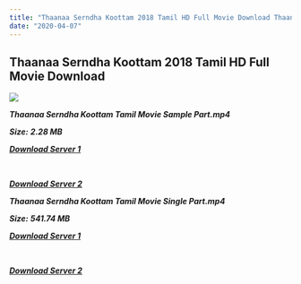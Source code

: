 ```yaml
---
title: "Thaanaa Serndha Koottam 2018 Tamil HD Full Movie Download Thaanaa Serndha Koottam Tamil HD Movie Download"
date: "2020-04-07"
---
```


## Thaanaa Serndha Koottam 2018 Tamil HD Full Movie Download 

![](https://images.moviebuff.com/5011823f-3b8f-4b85-87c1-7b6e51c9629c?w=1000)

**_Thaanaa Serndha Koottam Tamil Movie Sample Part.mp4_**

**_Size:_** **_2.28 MB_**

**_[Download Server 1](http://n.wetransfer.vip/files/Tamil{dd491190c7c44e72d5bc6265d8d28d52dc406d5dbea1734fee0f652b09d71bf7}20Movies/Tamil{dd491190c7c44e72d5bc6265d8d28d52dc406d5dbea1734fee0f652b09d71bf7}202018{dd491190c7c44e72d5bc6265d8d28d52dc406d5dbea1734fee0f652b09d71bf7}20Movies/Thaanaa{dd491190c7c44e72d5bc6265d8d28d52dc406d5dbea1734fee0f652b09d71bf7}20Serndha{dd491190c7c44e72d5bc6265d8d28d52dc406d5dbea1734fee0f652b09d71bf7}20Koottam{dd491190c7c44e72d5bc6265d8d28d52dc406d5dbea1734fee0f652b09d71bf7}20(2018)/Thaanaa{dd491190c7c44e72d5bc6265d8d28d52dc406d5dbea1734fee0f652b09d71bf7}20Serndha{dd491190c7c44e72d5bc6265d8d28d52dc406d5dbea1734fee0f652b09d71bf7}20Koottam{dd491190c7c44e72d5bc6265d8d28d52dc406d5dbea1734fee0f652b09d71bf7}20(2018){dd491190c7c44e72d5bc6265d8d28d52dc406d5dbea1734fee0f652b09d71bf7}20HDRip/Thaanaa{dd491190c7c44e72d5bc6265d8d28d52dc406d5dbea1734fee0f652b09d71bf7}20Serndha{dd491190c7c44e72d5bc6265d8d28d52dc406d5dbea1734fee0f652b09d71bf7}20Koottam{dd491190c7c44e72d5bc6265d8d28d52dc406d5dbea1734fee0f652b09d71bf7}20(2018){dd491190c7c44e72d5bc6265d8d28d52dc406d5dbea1734fee0f652b09d71bf7}20Sample{dd491190c7c44e72d5bc6265d8d28d52dc406d5dbea1734fee0f652b09d71bf7}20(640x360).mp4)_**

**_[  
](http://n.wetransfer.vip/files/Tamil{dd491190c7c44e72d5bc6265d8d28d52dc406d5dbea1734fee0f652b09d71bf7}20Movies/Tamil{dd491190c7c44e72d5bc6265d8d28d52dc406d5dbea1734fee0f652b09d71bf7}202018{dd491190c7c44e72d5bc6265d8d28d52dc406d5dbea1734fee0f652b09d71bf7}20Movies/Thaanaa{dd491190c7c44e72d5bc6265d8d28d52dc406d5dbea1734fee0f652b09d71bf7}20Serndha{dd491190c7c44e72d5bc6265d8d28d52dc406d5dbea1734fee0f652b09d71bf7}20Koottam{dd491190c7c44e72d5bc6265d8d28d52dc406d5dbea1734fee0f652b09d71bf7}20(2018)/Thaanaa{dd491190c7c44e72d5bc6265d8d28d52dc406d5dbea1734fee0f652b09d71bf7}20Serndha{dd491190c7c44e72d5bc6265d8d28d52dc406d5dbea1734fee0f652b09d71bf7}20Koottam{dd491190c7c44e72d5bc6265d8d28d52dc406d5dbea1734fee0f652b09d71bf7}20(2018){dd491190c7c44e72d5bc6265d8d28d52dc406d5dbea1734fee0f652b09d71bf7}20HDRip/Thaanaa{dd491190c7c44e72d5bc6265d8d28d52dc406d5dbea1734fee0f652b09d71bf7}20Serndha{dd491190c7c44e72d5bc6265d8d28d52dc406d5dbea1734fee0f652b09d71bf7}20Koottam{dd491190c7c44e72d5bc6265d8d28d52dc406d5dbea1734fee0f652b09d71bf7}20(2018){dd491190c7c44e72d5bc6265d8d28d52dc406d5dbea1734fee0f652b09d71bf7}20Sample{dd491190c7c44e72d5bc6265d8d28d52dc406d5dbea1734fee0f652b09d71bf7}20(640x360).mp4)_**

**_[Download Server 2](http://n.wetransfer.vip/files/Tamil{dd491190c7c44e72d5bc6265d8d28d52dc406d5dbea1734fee0f652b09d71bf7}20Movies/Tamil{dd491190c7c44e72d5bc6265d8d28d52dc406d5dbea1734fee0f652b09d71bf7}202018{dd491190c7c44e72d5bc6265d8d28d52dc406d5dbea1734fee0f652b09d71bf7}20Movies/Thaanaa{dd491190c7c44e72d5bc6265d8d28d52dc406d5dbea1734fee0f652b09d71bf7}20Serndha{dd491190c7c44e72d5bc6265d8d28d52dc406d5dbea1734fee0f652b09d71bf7}20Koottam{dd491190c7c44e72d5bc6265d8d28d52dc406d5dbea1734fee0f652b09d71bf7}20(2018)/Thaanaa{dd491190c7c44e72d5bc6265d8d28d52dc406d5dbea1734fee0f652b09d71bf7}20Serndha{dd491190c7c44e72d5bc6265d8d28d52dc406d5dbea1734fee0f652b09d71bf7}20Koottam{dd491190c7c44e72d5bc6265d8d28d52dc406d5dbea1734fee0f652b09d71bf7}20(2018){dd491190c7c44e72d5bc6265d8d28d52dc406d5dbea1734fee0f652b09d71bf7}20HDRip/Thaanaa{dd491190c7c44e72d5bc6265d8d28d52dc406d5dbea1734fee0f652b09d71bf7}20Serndha{dd491190c7c44e72d5bc6265d8d28d52dc406d5dbea1734fee0f652b09d71bf7}20Koottam{dd491190c7c44e72d5bc6265d8d28d52dc406d5dbea1734fee0f652b09d71bf7}20(2018){dd491190c7c44e72d5bc6265d8d28d52dc406d5dbea1734fee0f652b09d71bf7}20Sample{dd491190c7c44e72d5bc6265d8d28d52dc406d5dbea1734fee0f652b09d71bf7}20(640x360).mp4)_**

**_Thaanaa Serndha Koottam Tamil Movie Single Part.mp4_**

**_Size:_** **_541.74 MB_**

**_[Download Server 1](http://n.wetransfer.vip/files/Tamil{dd491190c7c44e72d5bc6265d8d28d52dc406d5dbea1734fee0f652b09d71bf7}20Movies/Tamil{dd491190c7c44e72d5bc6265d8d28d52dc406d5dbea1734fee0f652b09d71bf7}202018{dd491190c7c44e72d5bc6265d8d28d52dc406d5dbea1734fee0f652b09d71bf7}20Movies/Thaanaa{dd491190c7c44e72d5bc6265d8d28d52dc406d5dbea1734fee0f652b09d71bf7}20Serndha{dd491190c7c44e72d5bc6265d8d28d52dc406d5dbea1734fee0f652b09d71bf7}20Koottam{dd491190c7c44e72d5bc6265d8d28d52dc406d5dbea1734fee0f652b09d71bf7}20(2018)/Thaanaa{dd491190c7c44e72d5bc6265d8d28d52dc406d5dbea1734fee0f652b09d71bf7}20Serndha{dd491190c7c44e72d5bc6265d8d28d52dc406d5dbea1734fee0f652b09d71bf7}20Koottam{dd491190c7c44e72d5bc6265d8d28d52dc406d5dbea1734fee0f652b09d71bf7}20(2018){dd491190c7c44e72d5bc6265d8d28d52dc406d5dbea1734fee0f652b09d71bf7}20HDRip/Thaanaa{dd491190c7c44e72d5bc6265d8d28d52dc406d5dbea1734fee0f652b09d71bf7}20Serndha{dd491190c7c44e72d5bc6265d8d28d52dc406d5dbea1734fee0f652b09d71bf7}20Koottam{dd491190c7c44e72d5bc6265d8d28d52dc406d5dbea1734fee0f652b09d71bf7}20(2018){dd491190c7c44e72d5bc6265d8d28d52dc406d5dbea1734fee0f652b09d71bf7}20Single{dd491190c7c44e72d5bc6265d8d28d52dc406d5dbea1734fee0f652b09d71bf7}20Part{dd491190c7c44e72d5bc6265d8d28d52dc406d5dbea1734fee0f652b09d71bf7}20(640x360).mp4)_**

**_[  
](http://n.wetransfer.vip/files/Tamil{dd491190c7c44e72d5bc6265d8d28d52dc406d5dbea1734fee0f652b09d71bf7}20Movies/Tamil{dd491190c7c44e72d5bc6265d8d28d52dc406d5dbea1734fee0f652b09d71bf7}202018{dd491190c7c44e72d5bc6265d8d28d52dc406d5dbea1734fee0f652b09d71bf7}20Movies/Thaanaa{dd491190c7c44e72d5bc6265d8d28d52dc406d5dbea1734fee0f652b09d71bf7}20Serndha{dd491190c7c44e72d5bc6265d8d28d52dc406d5dbea1734fee0f652b09d71bf7}20Koottam{dd491190c7c44e72d5bc6265d8d28d52dc406d5dbea1734fee0f652b09d71bf7}20(2018)/Thaanaa{dd491190c7c44e72d5bc6265d8d28d52dc406d5dbea1734fee0f652b09d71bf7}20Serndha{dd491190c7c44e72d5bc6265d8d28d52dc406d5dbea1734fee0f652b09d71bf7}20Koottam{dd491190c7c44e72d5bc6265d8d28d52dc406d5dbea1734fee0f652b09d71bf7}20(2018){dd491190c7c44e72d5bc6265d8d28d52dc406d5dbea1734fee0f652b09d71bf7}20HDRip/Thaanaa{dd491190c7c44e72d5bc6265d8d28d52dc406d5dbea1734fee0f652b09d71bf7}20Serndha{dd491190c7c44e72d5bc6265d8d28d52dc406d5dbea1734fee0f652b09d71bf7}20Koottam{dd491190c7c44e72d5bc6265d8d28d52dc406d5dbea1734fee0f652b09d71bf7}20(2018){dd491190c7c44e72d5bc6265d8d28d52dc406d5dbea1734fee0f652b09d71bf7}20Single{dd491190c7c44e72d5bc6265d8d28d52dc406d5dbea1734fee0f652b09d71bf7}20Part{dd491190c7c44e72d5bc6265d8d28d52dc406d5dbea1734fee0f652b09d71bf7}20(640x360).mp4)_**

**_[Download Server 2](http://n.wetransfer.vip/files/Tamil{dd491190c7c44e72d5bc6265d8d28d52dc406d5dbea1734fee0f652b09d71bf7}20Movies/Tamil{dd491190c7c44e72d5bc6265d8d28d52dc406d5dbea1734fee0f652b09d71bf7}202018{dd491190c7c44e72d5bc6265d8d28d52dc406d5dbea1734fee0f652b09d71bf7}20Movies/Thaanaa{dd491190c7c44e72d5bc6265d8d28d52dc406d5dbea1734fee0f652b09d71bf7}20Serndha{dd491190c7c44e72d5bc6265d8d28d52dc406d5dbea1734fee0f652b09d71bf7}20Koottam{dd491190c7c44e72d5bc6265d8d28d52dc406d5dbea1734fee0f652b09d71bf7}20(2018)/Thaanaa{dd491190c7c44e72d5bc6265d8d28d52dc406d5dbea1734fee0f652b09d71bf7}20Serndha{dd491190c7c44e72d5bc6265d8d28d52dc406d5dbea1734fee0f652b09d71bf7}20Koottam{dd491190c7c44e72d5bc6265d8d28d52dc406d5dbea1734fee0f652b09d71bf7}20(2018){dd491190c7c44e72d5bc6265d8d28d52dc406d5dbea1734fee0f652b09d71bf7}20HDRip/Thaanaa{dd491190c7c44e72d5bc6265d8d28d52dc406d5dbea1734fee0f652b09d71bf7}20Serndha{dd491190c7c44e72d5bc6265d8d28d52dc406d5dbea1734fee0f652b09d71bf7}20Koottam{dd491190c7c44e72d5bc6265d8d28d52dc406d5dbea1734fee0f652b09d71bf7}20(2018){dd491190c7c44e72d5bc6265d8d28d52dc406d5dbea1734fee0f652b09d71bf7}20Single{dd491190c7c44e72d5bc6265d8d28d52dc406d5dbea1734fee0f652b09d71bf7}20Part{dd491190c7c44e72d5bc6265d8d28d52dc406d5dbea1734fee0f652b09d71bf7}20(640x360).mp4)_**
